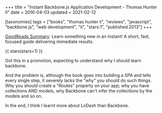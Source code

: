 +++
title = "Instant Backbone.js Application Development - Thomas Hunter II"
date = 2016-04-03
updated = 2021-02-12

[taxonomies]
tags = ["books", "thomas hunter ii", "reviews", "javascript", "backbone.js",
"web development", "it", "stars:1", "published:2013"]
+++

[GoodReads Summary](https://www.goodreads.com/book/show/18301513-instant-backbone-js-application-development):
Learn something new in an Instant! A short, fast, focused guide delivering
immediate results.

<!-- more -->

{{ stars(stars=1) }}

Got this in a promotion, expecting to understand why I should learn backbone.

And the problem is, although the book goes into building a SPA and tells every
single step, it severely lacks the "why" you should do such things. Why you
should create a "Routes" property on your app; why you have collections AND
models, why Backbone can't infer the collections by the models and so on.

In the end, I think I learnt more about LoDash than Backbone.
